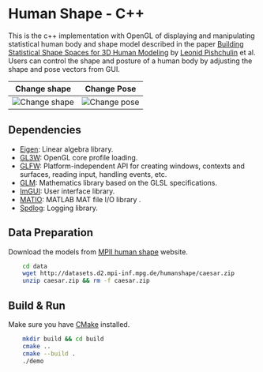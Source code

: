 # Human Shape - C++

This is the c++ implementation with OpenGL of displaying and manipulating statistical human body and shape model
described in the paper [Building Statistical Shape Spaces for 3D Human Modeling](https://arxiv.org/abs/1503.05860)
by [Leonid Pishchulin](https://scholar.google.de/citations?user=lECZKZsAAAAJ&hl=en) et al. Users can control the shape
and posture of a human body by adjusting the shape and pose vectors from GUI.

| Change shape | Change Pose |
| :---: | :---: |
| ![Change shape](images/change-shape.gif) | ![Change pose](images/change-pose.gif)|

## Dependencies

- [Eigen](https://gitlab.com/libeigen/eigen): Linear algebra library.
- [GL3W](https://github.com/adobe/lagrange-gl3w): OpenGL core profile loading.
- [GLFW](https://github.com/glfw/glfw): Platform-independent API for creating windows, contexts and surfaces, reading
  input, handling events, etc.
- [GLM](https://github.com/glfw/glfw): Mathematics library based on the GLSL specifications.
- [ImGUI](https://github.com/ocornut/imgui): User interface library.
- [MATIO](https://github.com/tbeu/matio): MATLAB MAT file I/O library .
- [Spdlog](https://github.com/gabime/spdlog): Logging library.

## Data Preparation

Download the models from [MPII human shape](http://humanshape.mpi-inf.mpg.de/) website.

```bash
    cd data
    wget http://datasets.d2.mpi-inf.mpg.de/humanshape/caesar.zip
    unzip caesar.zip && rm -f caesar.zip
```

## Build & Run

Make sure you have [CMake](https://cmake.org/) installed.

```bash
    mkdir build && cd build
    cmake ..
    cmake --build . 
    ./demo
```
